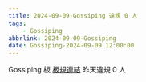 ```yaml
---
title: 2024-09-09-Gossiping 違規 0 人
tags:
    - Gossiping
abbrlink: 2024-09-09-Gossiping
date: Gossiping-2024-09-09 12:00:00
---
```

Gossiping 板 [板規連結](https://www.ptt.cc/bbs/Gossiping/M.1637425085.A.07D.html)
昨天違規 0 人
